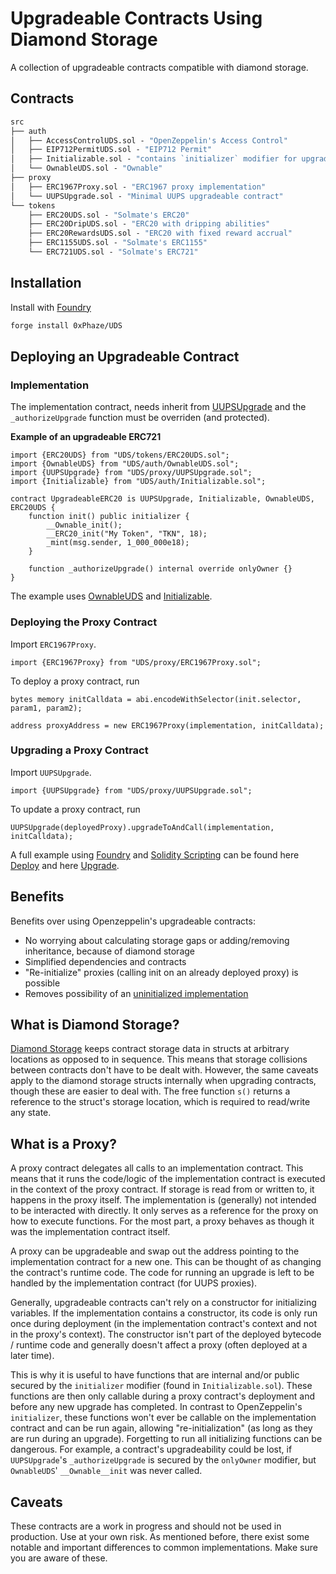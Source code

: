 # Upgradeable Contracts Using Diamond Storage

A collection of upgradeable contracts compatible with diamond storage.

## Contracts
```ml
src
├── auth
│   ├── AccessControlUDS.sol - "OpenZeppelin's Access Control"
│   ├── EIP712PermitUDS.sol - "EIP712 Permit"
│   ├── Initializable.sol - "contains `initializer` modifier for upgradeable contracts"
│   └── OwnableUDS.sol - "Ownable"
├── proxy
│   ├── ERC1967Proxy.sol - "ERC1967 proxy implementation"
│   └── UUPSUpgrade.sol - "Minimal UUPS upgradeable contract"
└── tokens
    ├── ERC20UDS.sol - "Solmate's ERC20"
    ├── ERC20DripUDS.sol - "ERC20 with dripping abilities"
    ├── ERC20RewardsUDS.sol - "ERC20 with fixed reward accrual"
    ├── ERC1155UDS.sol - "Solmate's ERC1155"
    └── ERC721UDS.sol - "Solmate's ERC721"
```


## Installation

Install with [Foundry](https://github.com/foundry-rs/foundry)
```sh
forge install 0xPhaze/UDS
```

## Deploying an Upgradeable Contract

### Implementation

The implementation contract, needs inherit from [UUPSUpgrade](./src/UUPSUpgrade.sol)
and the `_authorizeUpgrade` function must be overriden (and protected).

**Example of an upgradeable ERC721**

```solidity
import {ERC20UDS} from "UDS/tokens/ERC20UDS.sol";
import {OwnableUDS} from "UDS/auth/OwnableUDS.sol";
import {UUPSUpgrade} from "UDS/proxy/UUPSUpgrade.sol";
import {Initializable} from "UDS/auth/Initializable.sol";

contract UpgradeableERC20 is UUPSUpgrade, Initializable, OwnableUDS, ERC20UDS {
    function init() public initializer {
        __Ownable_init();
        __ERC20_init("My Token", "TKN", 18);
        _mint(msg.sender, 1_000_000e18);
    }

    function _authorizeUpgrade() internal override onlyOwner {}
}
```

The example uses [OwnableUDS](./src/auth/OwnableUDS.sol) and [Initializable](./src/auth/Initializable.sol).

### Deploying the Proxy Contract

Import `ERC1967Proxy`.
```solidity
import {ERC1967Proxy} from "UDS/proxy/ERC1967Proxy.sol";
```

To deploy a proxy contract, run
```solidity
bytes memory initCalldata = abi.encodeWithSelector(init.selector, param1, param2);

address proxyAddress = new ERC1967Proxy(implementation, initCalldata);
```

### Upgrading a Proxy Contract

Import `UUPSUpgrade`.
```solidity
import {UUPSUpgrade} from "UDS/proxy/UUPSUpgrade.sol";
```

To update a proxy contract, run
```solidity
UUPSUpgrade(deployedProxy).upgradeToAndCall(implementation, initCalldata);
```

A full example using [Foundry](https://book.getfoundry.sh) and [Solidity Scripting](https://book.getfoundry.sh/tutorials/solidity-scripting)
can be found here [Deploy](./script/Deploy.s.sol) and here [Upgrade](./script/Upgrade.s.sol).


## Benefits

Benefits over using Openzeppelin's upgradeable contracts:
- No worrying about calculating storage gaps or adding/removing inheritance, because of diamond storage
- Simplified dependencies and contracts
- "Re-initialize" proxies (calling init on an already deployed proxy) is possible
- Removes possibility of an [uninitialized implementation](https://medium.com/immunefi/wormhole-uninitialized-proxy-bugfix-review-90250c41a43a)


## What is Diamond Storage?

[Diamond Storage](https://medium.com/1milliondevs/new-storage-layout-for-proxy-contracts-and-diamonds-98d01d0eadb)
keeps contract storage data in structs at arbitrary locations as opposed to in sequence.
This means that storage collisions between contracts don't have to be dealt with.
However, the same caveats apply to the diamond storage structs internally when upgrading contracts,
though these are easier to deal with.
The free function `s()` returns a reference to the struct's storage location, which is required to
read/write any state.


## What is a Proxy?

A proxy contract delegates all calls to an implementation contract.
This means that it runs the code/logic of the implementation contract is executed in the context of the proxy contract.
If storage is read from or written to, it happens in the proxy itself.
The implementation is (generally) not intended to be interacted with directly.
It only serves as a reference for the proxy on how to execute functions.
For the most part, a proxy behaves as though it was the implementation contract itself.

A proxy can be upgradeable and swap out the address pointing to the implementation contract for a new one.
This can be thought of as changing the contract's runtime code.
The code for running an upgrade is left to be handled by the implementation contract (for UUPS proxies).

Generally, upgradeable contracts can't rely on a constructor for initializing variables.
If the implementation contains a constructor, its code is only run once during deployment (in the implementation contract's context and not in the proxy's context).
The constructor isn't part of the deployed bytecode / runtime code and generally doesn't affect a proxy (often deployed at a later time).

This is why it is useful to have functions that are internal and/or public secured by the `initializer`
modifier (found in `Initializable.sol`). These functions are then only callable during a proxy contract's deployment and before any new upgrade has completed.
In contrast to OpenZeppelin's `initializer`, these functions won't ever be callable on the implementation contract and can be run again, allowing "re-initialization" (as long as they are run during an upgrade).
Forgetting to run all initializing functions can be dangerous. 
For example, a contract's upgradeability could be lost, if
`UUPSUpgrade`'s `_authorizeUpgrade` is secured by the `onlyOwner` modifier, but `OwnableUDS`' `__Ownable__init` was never called.

## Caveats

These contracts are a work in progress and should not be used in production. Use at your own risk.
As mentioned before, there exist some notable and important differences to common implementations.
Make sure you are aware of these.